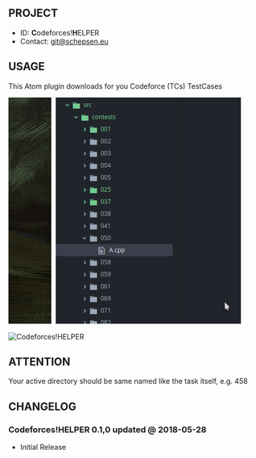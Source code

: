 ## PROJECT ##

* ID: **C**odeforces!**H**ELPER
* Contact: git@schepsen.eu

## USAGE ##

This Atom plugin downloads for you Codeforce (TCs) TestCases

![Codeforces!HELPER](docs/codeforces-v0.1.0.gif)

![Codeforces!HELPER](http://schepsen.eu/software/codeforces/helper.gif)

## ATTENTION ##

Your active directory should be same named like the task itself, e.g. 458

## CHANGELOG ##

### Codeforces!HELPER 0.1,0 updated @ 2018-05-28 ###

* Initial Release
